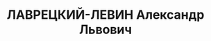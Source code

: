 ---
title: ЛАВРЕЦКИЙ-ЛЕВИН Александр Львович
description: "Род. в 1894, г. Днепропетровск. \n  Приговор: 28.10.1937 – ВМН"
---